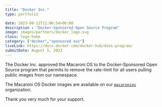 ```yaml
---
title: "Docker Inc."
type: portfolio

date: 2023-08-12T11:06:54+06:00
description : "Docker-Sponsored Open Source Program"
image: images/partners/docker_logo.svg
class: logo-home
category: ["docker","sponsored oss"]
liveLink: https://docs.docker.com/docker-hub/dsos-program/
submitDate: August 5, 2023
---
```


The Docker Inc. approved the Macaroni OS to the
Docker-Sponsored Open Source program that permits
to remove the rate-limit for all users pulling
public images from our namespace.

The Macaroni OS Docker images are available on our
[`macaronios`](https://hub.docker.com/orgs/macaronios)
organization.

Thank you very much for your support.
